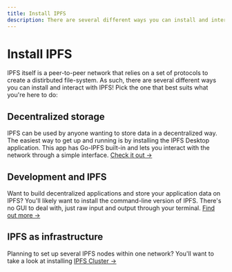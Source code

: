 ```yaml
---
title: Install IPFS
description: There are several different ways you can install and interact with IPFS. Find out which one best suits your needs here.
---
```


# Install IPFS

IPFS itself is a peer-to-peer network that relies on a set of protocols to create a distirbuted file-system. As such, there are several different ways you can install and interact with IPFS! Pick the one that best suits what you're here to do:

## Decentralized storage

IPFS can be used by anyone wanting to store data in a decentralized way. The easiest way to get up and running is by installing the IPFS Desktop application. This app has Go-IPFS built-in and lets you interact with the network through a simple interface. [Check it out →](/install/desktop-application)

## Development and IPFS

Want to build decentralized applications and store your application data on IPFS? You'll likely want to install the command-line version of IPFS. There's no GUI to deal with, just raw input and output through your terminal. [Find out more →](/install/command-line-installation)

## IPFS as infrastructure

Planning to set up several IPFS nodes within one network? You'll want to take a look at installing [IPFS Cluster →](/install/server-installation)
